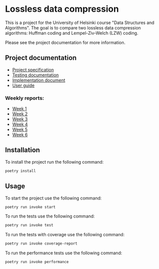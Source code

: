 # Lossless data compression

This is a project for the University of Helsinki course "Data Structures and Algorithms". The goal is to compare two lossless data compression algorithms: Huffman coding and Lempel-Ziv-Welch (LZW) coding.

Please see the project documentation for more information.

## Project documentation

- [Project specification](documentation/project-specification.md)
- [Testing documentation](documentation/test-documentation.md)
- [Implementation document](documentation/implementation-document.md)
- [User guide](documentation/user-guide.md)

### Weekly reports:

- [Week 1](documentation/weekly-report-1.md)
- [Week 2](documentation/weekly-report-2.md)
- [Week 3](documentation/weekly-report-3.md)
- [Week 4](documentation/weekly-report-4.md)
- [Week 5](documentation/weekly-report-5.md)
- [Week 6](documentation/weekly-report-6.md)

## Installation

To install the project run the following command:

```bash
poetry install
```

## Usage

To start the project use the following command:

```bash
poetry run invoke start
```

To run the tests use the following command:

```bash
poetry run invoke test
```

To run the tests with coverage use the following command:

```bash
poetry run invoke coverage-report
```

To run the performance tests use the following command:

```bash
poetry run invoke performance
```
